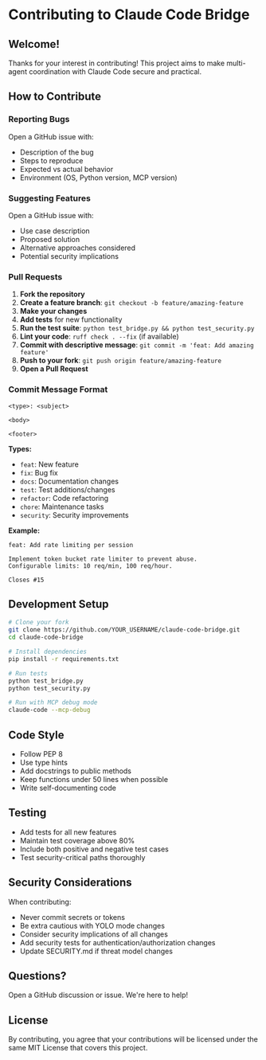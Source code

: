 # Contributing to Claude Code Bridge

## Welcome!

Thanks for your interest in contributing! This project aims to make multi-agent
coordination with Claude Code secure and practical.

## How to Contribute

### Reporting Bugs

Open a GitHub issue with:
- Description of the bug
- Steps to reproduce
- Expected vs actual behavior
- Environment (OS, Python version, MCP version)

### Suggesting Features

Open a GitHub issue with:
- Use case description
- Proposed solution
- Alternative approaches considered
- Potential security implications

### Pull Requests

1. **Fork the repository**
2. **Create a feature branch**: `git checkout -b feature/amazing-feature`
3. **Make your changes**
4. **Add tests** for new functionality
5. **Run the test suite**: `python test_bridge.py && python test_security.py`
6. **Lint your code**: `ruff check . --fix` (if available)
7. **Commit with descriptive message**: `git commit -m 'feat: Add amazing feature'`
8. **Push to your fork**: `git push origin feature/amazing-feature`
9. **Open a Pull Request**

### Commit Message Format

```
<type>: <subject>

<body>

<footer>
```

**Types:**
- `feat`: New feature
- `fix`: Bug fix
- `docs`: Documentation changes
- `test`: Test additions/changes
- `refactor`: Code refactoring
- `chore`: Maintenance tasks
- `security`: Security improvements

**Example:**
```
feat: Add rate limiting per session

Implement token bucket rate limiter to prevent abuse.
Configurable limits: 10 req/min, 100 req/hour.

Closes #15
```

## Development Setup

```bash
# Clone your fork
git clone https://github.com/YOUR_USERNAME/claude-code-bridge.git
cd claude-code-bridge

# Install dependencies
pip install -r requirements.txt

# Run tests
python test_bridge.py
python test_security.py

# Run with MCP debug mode
claude-code --mcp-debug
```

## Code Style

- Follow PEP 8
- Use type hints
- Add docstrings to public methods
- Keep functions under 50 lines when possible
- Write self-documenting code

## Testing

- Add tests for all new features
- Maintain test coverage above 80%
- Include both positive and negative test cases
- Test security-critical paths thoroughly

## Security Considerations

When contributing:
- Never commit secrets or tokens
- Be extra cautious with YOLO mode changes
- Consider security implications of all changes
- Add security tests for authentication/authorization changes
- Update SECURITY.md if threat model changes

## Questions?

Open a GitHub discussion or issue. We're here to help!

## License

By contributing, you agree that your contributions will be licensed under
the same MIT License that covers this project.
